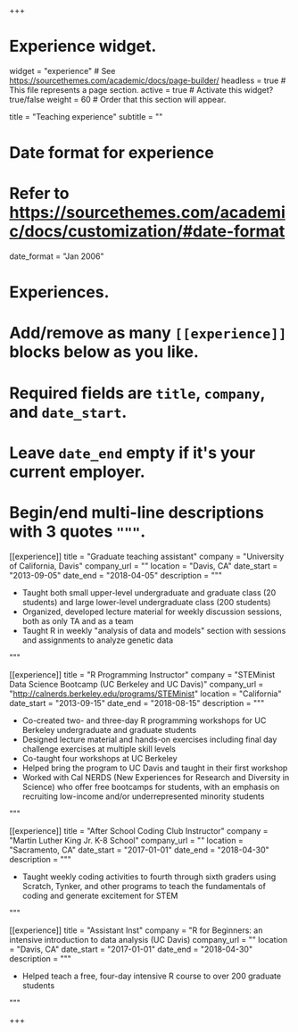 +++
# Experience widget.
widget = "experience"  # See https://sourcethemes.com/academic/docs/page-builder/
headless = true  # This file represents a page section.
active = true  # Activate this widget? true/false
weight = 60  # Order that this section will appear.

title = "Teaching experience"
subtitle = ""

# Date format for experience
#   Refer to https://sourcethemes.com/academic/docs/customization/#date-format
date_format = "Jan 2006"

# Experiences.
#   Add/remove as many `[[experience]]` blocks below as you like.
#   Required fields are `title`, `company`, and `date_start`.
#   Leave `date_end` empty if it's your current employer.
#   Begin/end multi-line descriptions with 3 quotes `"""`.
[[experience]]
  title = "Graduate teaching assistant"
  company = "University of California, Davis"
  company_url = ""
  location = "Davis, CA"
  date_start = "2013-09-05"
  date_end = "2018-04-05"
  description = """

  *  Taught both small upper-level undergraduate and graduate class (20 students) and large lower-level undergraduate class (200 students)
  *  Organized, developed lecture material for weekly discussion sessions, both as only TA and as a team
  *  Taught R in weekly "analysis of data and models" section with sessions and assignments to analyze genetic data

  """


[[experience]]
  title = "R Programming Instructor"
  company = "STEMinist Data Science Bootcamp (UC Berkeley and UC Davis)"
  company_url = "http://calnerds.berkeley.edu/programs/STEMinist"
  location = "California"
  date_start = "2013-09-15"
  date_end = "2018-08-15"
  description = """
  *  Co-created two- and three-day R programming workshops for UC Berkeley undergraduate and graduate students
  *  Designed lecture material and hands-on exercises including final day challenge exercises at multiple skill levels
  *  Co-taught four workshops at UC Berkeley
  *  Helped bring the program to UC Davis and taught in their first workshop
  *  Worked with Cal NERDS (New Experiences for Research and Diversity in Science) who offer free bootcamps for students, with an emphasis on recruiting low-income and/or underrepresented minority students

  """

[[experience]]
  title = "After School Coding Club Instructor"
  company = "Martin Luther King Jr. K-8 School"
  company_url = ""
  location = "Sacramento, CA"
  date_start = "2017-01-01"
  date_end = "2018-04-30"
  description = """
  *  Taught weekly coding activities to fourth through sixth graders using Scratch, Tynker, and other programs to teach the fundamentals of coding and generate excitement for STEM

  """

[[experience]]
  title = "Assistant Inst"
  company = "R for Beginners: an intensive introduction to data analysis (UC Davis)
  company_url = ""
  location = "Davis, CA"
  date_start = "2017-01-01"
  date_end = "2018-04-30"
  description = """
  *  Helped teach a free, four-day intensive R course to over 200 graduate students

  """
  
+++
